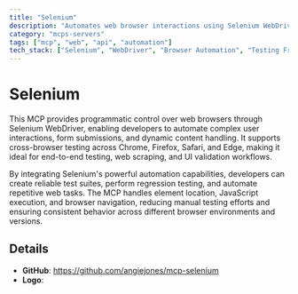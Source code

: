 ```yaml
---
title: "Selenium"
description: "Automates web browser interactions using Selenium WebDriver for testing and automation tasks."
category: "mcps-servers"
tags: ["mcp", "web", "api", "automation"]
tech_stack: ["Selenium", "WebDriver", "Browser Automation", "Testing Framework", "Cross-browser Testing"]
---
```


# Selenium

This MCP provides programmatic control over web browsers through Selenium WebDriver, enabling developers to automate complex user interactions, form submissions, and dynamic content handling. It supports cross-browser testing across Chrome, Firefox, Safari, and Edge, making it ideal for end-to-end testing, web scraping, and UI validation workflows.

By integrating Selenium's powerful automation capabilities, developers can create reliable test suites, perform regression testing, and automate repetitive web tasks. The MCP handles element location, JavaScript execution, and browser navigation, reducing manual testing efforts and ensuring consistent behavior across different browser environments and versions.

## Details

- **GitHub**: https://github.com/angiejones/mcp-selenium
- **Logo**: 
